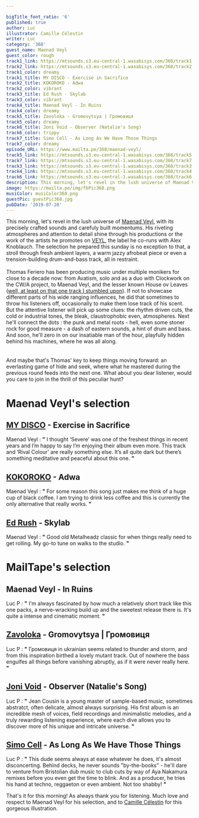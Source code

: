 ```yaml
---

bigTitle_font_ratio: '6'
published: true
author: Luc
illustrator: Camille Célestin
writer: Luc
category: '368'
guest_name: Maenad Veyl
guest_color: rough
track1_link: https://mtsounds.s3.eu-central-1.wasabisys.com/368/track1.mp3
track2_link: https://mtsounds.s3.eu-central-1.wasabisys.com/368/track2.mp3
track1_color: dreamy
track1_title: MY DISCO - Exercise in Sacrifice
track2_title: KOKOROKO - Adwa
track2_color: vibrant
track3_title: Ed Rush - Skylab
track3_color: vibrant
track4_title: Maenad Veyl - In Ruins
track4_color: dreamy
track5_title: Zavoloka - Gromovytsya | Громовиця
track5_color: dreamy
track6_title: Joni Void - Observer (Natalie's Song)
track6_color: trippy
track7_title: Simo Cell - As Long As We Have Those Things
track7_color: dreamy
episode_URL: https://www.mailta.pe/368/maenad-veyl/
track5_link: https://mtsounds.s3.eu-central-1.wasabisys.com/368/track5.mp3
track7_link: https://mtsounds.s3.eu-central-1.wasabisys.com/368/track7.mp3
track3_link: https://mtsounds.s3.eu-central-1.wasabisys.com/368/track3.mp3
track4_link: https://mtsounds.s3.eu-central-1.wasabisys.com/368/track4.mp3
track6_link: https://mtsounds.s3.eu-central-1.wasabisys.com/368/track6.mp3
description: This morning, let's revel in the lush universe of Maenad Veyl, one of precisely crafted sounds and carefuly built momentums. His attention to detail and riveting atmospheres shine through his productions or the work of the artists he promotes on his label VEYL. The selection he prepared this sunday is no exception to that, a stroll through fresh ambient layers, a warm jazzy afrobeat piece or even a trension-building drum-and-bass track, all in restraint.
image: https://mailta.pe/img/fbPic368.png
musiColor: musiColor368.png
guestPic: guestPic368.jpg
pubDate: '2019-07-28'
---
```



 This morning, let's revel in the lush universe of [Maenad Veyl](https://soundcloud.com/maenadveyl), with its precisely crafted sounds and carefuly built momentums. His riveting atmospheres and attention to detail shine through his productions or the work of the artists he promotes on [VEYL](https://veyl.bandcamp.com/), the label he co-runs with Alex Knoblauch. The selection he prepared this sunday is no exception to that, a stroll through fresh ambient layers, a warm jazzy afrobeat piece or even a trension-building drum-and-bass track, all in restraint.
<br><br>
Thomas Feriero has been producing music under multiple monikers for close to a decade now: from Avatism, solo and as a duo with Clockwork on the CW/A project, to Maenad Veyl, and the lesser known House ov Leaves ([well, at least on that one track I stumbled upon](https://www.youtube.com/watch?v=6c_TkdBWWfQ)). If not to showcase different parts of his wide ranging influences, he did that sometimes to throw his listeners off, occasionally to make them lose track of his scent. But the attentive listener will pick up some clues: the rhythm driven cuts, the cold or industrial tones, the bleak, claustrophobic even, atmospheres. Next he'll connect the dots : the punk and metal roots - hell, even some stoner rock for good measure - a dash of eastern sounds, a hint of drum and bass. And soon, he'll zero in on our insatiable man of the hour, playfully hidden behind his machines, where he was all along. 
<br><br>  
And maybe that's Thomas' key to keep things moving forward: an everlasting game of hide and seek, where what he mastered during the previous round feeds into the next one. What about you dear listener, would you care to join in the thrill of this peculiar hunt?



# Maenad Veyl's selection


## [MY DISCO](https://soundcloud.com/mydisco) - Exercise in Sacrifice
Maenad Veyl : **"** I thought ‘Severe’ was one of the freshest things in recent years and I’m happy to say I’m enjoying their album even more. This track and ‘Rival Colour’ are really something else. It’s all quite dark but there’s something meditative and peaceful about this one. **"** 

## [KOKOROKO](https://www.facebook.com/kokorokomusic/) - Adwa
Maenad Veyl : **"** For some reason this song just makes me think of a huge cup of black coffee. I am trying to drink less coffee and this is currently the only alternative that really works. **"** 

## [Ed Rush](https://soundcloud.com/edrush) - Skylab
Maenad Veyl : **"** Good old Metalheadz classic for when things really need to get rolling. My go-to tune on walks to the studio. **"** 


# MailTape's selection

## Maenad Veyl - In Ruins
Luc P : **"** I'm always fascinated by how much a relatively short track like this one packs, a nerve-wracking build up and the sweetest release there is. It's quite a intense and cinematic moment. **"** 

## [Zavoloka](https://soundcloud.com/zavoloka) - Gromovytsya | Громовиця
Luc P : **"** Громовиця in ukrainian seems related to thunder and storm, and from this inspiration birthed a lovely mutant track. Out of nowhere the bass engulfes all things before vanishing abruptly, as if it were never really here. **"** 

## [Joni Void](https://jonivoid.bandcamp.com/) - Observer (Natalie's Song)
Luc P : **"** Jean Cousin is a young master of sample-based music, sometimes abstratct, often delicate, almost always surprising. His first album is an incredible mesh of voices, field recordings and minimalistic melodies, and a truly rewarding listening experience, where each dive allows you to discover more of his unique and intricate universe.  **"** 

## [Simo Cell](https://soundcloud.com/simocell) - As Long As We Have Those Things 
Luc P : **"** This dude seems always at ease whatever he does, it's almost disconcerting. Behind decks, he never sounds "by-the-books" - he'll dare to venture from Bristolian dub music to club cuts by way of Aya Nakamura remixes before you even get the time to blink. And as a producer, he tries his hand at techno, reggaeton or even ambient. Not too shabby! **"** 


That's it for this morning! As always thank you for listening. Much love and respect to Maenad Veyl for his selection, and to [Camille Célestin](http://bravocamo.studio/) for this gorgeous illustration. 
